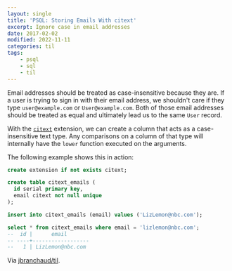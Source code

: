 ```yaml
---
layout: single
title: 'PSQL: Storing Emails With citext'
excerpt: Ignore case in email addresses
date: 2017-02-02
modified: 2022-11-11
categories: til
tags:
    - psql
    - sql
    - til
---
```


Email addresses should be treated as case-insensitive because they are. If a
user is trying to sign in with their email address, we shouldn't care if
they type `user@example.com` or `User@example.com`. Both of those email
addresses should be treated as equal and ultimately lead us to the same
`User` record.

With the
[`citext`](http://www.postgresql.org/docs/current/static/citext.html)
extension, we can create a column that acts as a case-insensitive text type.
Any comparisons on a column of that type will internally have the `lower`
function executed on the arguments.

The following example shows this in action:

```sql
create extension if not exists citext;

create table citext_emails (
  id serial primary key,
  email citext not null unique
);

insert into citext_emails (email) values ('LizLemon@nbc.com');

select * from citext_emails where email = 'lizlemon@nbc.com';
--  id |      email
-- ----+------------------
--   1 | LizLemon@nbc.com
```

Via [jbranchaud/til](https://github.com/jbranchaud/til).
